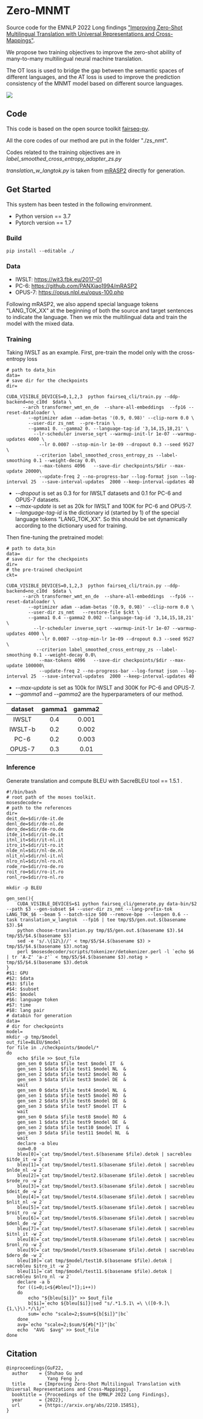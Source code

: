 # Zero-MNMT 
Source code for the EMNLP 2022 Long findings ["Improving Zero-Shot Multilingual Translation with Universal Representations and Cross-Mappings"](https://arxiv.org/abs/2210.15851).

We propose two training objectives to improve the zero-shot ability of many-to-many multilingual neural machine translation. 

The OT loss is used to bridge the gap between the semantic spaces of different languages, and the AT loss is used to improve the prediction consistency of the MNMT model based on different source languages.  

![](./images/method.png)

## Code  

This code is based on the open source toolkit [fairseq-py](https://github.com/facebookresearch/fairseq).

All the core codes of our method are put in the folder "./zs_nmt".

Codes related to the training objectives are in _label_smoothed_cross_entropy_adapter_zs.py_

_translation_w_langtok.py_ is taken from [mRASP2](https://github.com/PANXiao1994/mRASP2) directly for generation.

## Get Started 

This system has been tested in the following environment.
+ Python version \== 3.7
+ Pytorch version \== 1.7

### Build 
```
pip install --editable ./
```

### Data 
+ IWSLT: https://wit3.fbk.eu/2017-01
+ PC-6: https://github.com/PANXiao1994/mRASP2
+ OPUS-7: https://opus.nlpl.eu/opus-100.php

Following mRASP2, we also append special language tokens "LANG_TOK_XX" at the beginning of both the source and target sentences to indicate the language. Then we mix the multilingual data and train the model with the mixed data. 

### Training
Taking IWSLT as an example. First, pre-train the model only with the cross-entropy loss
```
# path to data_bin
data=
# save dir for the checkpoints
dir=

CUDA_VISIBLE_DEVICES=0,1,2,3  python fairseq_cli/train.py --ddp-backend=no_c10d  $data \
	  --arch transformer_wmt_en_de  --share-all-embeddings  --fp16 --reset-dataloader \
	    --optimizer adam --adam-betas '(0.9, 0.98)' --clip-norm 0.0 \
        --user-dir zs_nmt  --pre-train \
        --gamma1 0. --gamma2 0. --language-tag-id '3,14,15,18,21' \
	      --lr-scheduler inverse_sqrt --warmup-init-lr 1e-07 --warmup-updates 4000 \
	        --lr 0.0007 --stop-min-lr 1e-09 --dropout 0.3 --seed 9527 \
           --criterion label_smoothed_cross_entropy_zs --label-smoothing 0.1 --weight-decay 0.0\
		    --max-tokens 4096   --save-dir checkpoints/$dir --max-update 20000\
		    --update-freq 2 --no-progress-bar --log-format json --log-interval 25  --save-interval-updates  2000 --keep-interval-updates 40
 ```
+ *--dropout* is set as 0.3 for for IWSLT datasets and 0.1 for PC-6 and OPUS-7 datasets.
+ *--max-update* is set as 20k for IWSLT and 100K for PC-6 and OPUS-7.
+ *--language-tag-id* is the dictionary id (started by 1) of the special language tokens "LANG_TOK_XX". So this should be set dynamically according to the dictionary used for training.

Then fine-tuning the pretrained model:
```
# path to data_bin
data=
# save dir for the checkpoints
dir=
# the pre-trained checkpoint
ckt=

CUDA_VISIBLE_DEVICES=0,1,2,3  python fairseq_cli/train.py --ddp-backend=no_c10d  $data \
	  --arch transformer_wmt_en_de  --share-all-embeddings  --fp16 --reset-dataloader \
	    --optimizer adam --adam-betas '(0.9, 0.98)' --clip-norm 0.0 \
        --user-dir zs_nmt   --restore-file $ckt \
        --gamma1 0.4 --gamma2 0.002 --language-tag-id '3,14,15,18,21' \
	      --lr-scheduler inverse_sqrt --warmup-init-lr 1e-07 --warmup-updates 4000 \
	        --lr 0.0007 --stop-min-lr 1e-09 --dropout 0.3 --seed 9527 \
           --criterion label_smoothed_cross_entropy_zs --label-smoothing 0.1 --weight-decay 0.0\
		    --max-tokens 4096   --save-dir checkpoints/$dir --max-update 100000\
		    --update-freq 2 --no-progress-bar --log-format json --log-interval 25  --save-interval-updates  2000 --keep-interval-updates 40
 ```
+ *--max-update* is set as 100k for IWSLT and 300K for PC-6 and OPUS-7.
+ *--gamma1* and *--gamma2* are the hyperparameters of our method. 

|dataset| gamma1 | gamma2 |
|:----: | :----: | :----:|
|IWSLT| 0.4 | 0.001 |
|IWSLT-b | 0.2 | 0.002 |
|PC-6 | 0.2 | 0.003|
|OPUS-7 | 0.3 | 0.01|

### Inference 
Generate translation and compute BLEU with SacreBLEU tool \== 1.5.1 .
```
#!/bin/bash
# root path of the moses toolkit.
mosesdecoder=
# path to the references
dir=
deit_de=$dir/de-it.de
denl_de=$dir/de-nl.de
dero_de=$dir/de-ro.de
itde_it=$dir/it-de.it
itnl_it=$dir/it-nl.it
itro_it=$dir/it-ro.it
nlde_nl=$dir/nl-de.nl
nlit_nl=$dir/nl-it.nl
nlro_nl=$dir/nl-ro.nl
rode_ro=$dir/ro-de.ro
roit_ro=$dir/ro-it.ro
ronl_ro=$dir/ro-nl.ro

mkdir -p BLEU

gen_sen(){
    CUDA_VISIBLE_DEVICES=$1 python fairseq_cli/generate.py data-bin/$2 --path $3 --gen-subset $4 --user-dir zs_nmt --lang-prefix-tok LANG_TOK_$6 --beam 5 --batch-size 500 --remove-bpe  --lenpen 0.6 --task translation_w_langtok  --fp16 | tee tmp/$5/gen.out.$(basename $3).$4
    python choose-translation.py tmp/$5/gen.out.$(basename $3).$4 tmp/$5/$4.$(basename $3)
    sed -e 's/.\{12\}//' < tmp/$5/$4.$(basename $3) > tmp/$5/$4.$(basename $3).notag
    perl $mosesdecoder/scripts/tokenizer/detokenizer.perl -l `echo $6 | tr 'A-Z' 'a-z'` < tmp/$5/$4.$(basename $3).notag > tmp/$5/$4.$(basename $3).detok
}
#$1: GPU
#$2: $data
#$3: $file
#$4: $subset
#$5: $model
#$6: language token
#$7: time
#$8: lang pair
# databin for generation
data=
# dir for checkpoints
model=
mkdir -p tmp/$model
out_file=BLEU/$model
for file in ./checkpoints/$model/*
do
    echo $file >> $out_file
    gen_sen 0 $data $file test $model IT  &
    gen_sen 1 $data $file test1 $model NL  &
    gen_sen 2 $data $file test2 $model RO  &
    gen_sen 3 $data $file test3 $model DE  &
    wait
    gen_sen 0 $data $file test4 $model NL  &
    gen_sen 1 $data $file test5 $model RO  &
    gen_sen 2 $data $file test6 $model DE  &
    gen_sen 3 $data $file test7 $model IT  &
    wait
    gen_sen 0 $data $file test8 $model RO  &
    gen_sen 1 $data $file test9 $model DE  &
    gen_sen 2 $data $file test10 $model IT  &
    gen_sen 3 $data $file test11 $model NL  &
    wait
    declare -a bleu
    sum=0.0
    bleu[0]=`cat tmp/$model/test.$(basename $file).detok | sacrebleu $itde_it -w 2`
    bleu[1]=`cat tmp/$model/test1.$(basename $file).detok | sacrebleu $nlde_nl -w 2`
    bleu[2]=`cat tmp/$model/test2.$(basename $file).detok | sacrebleu $rode_ro -w 2`
    bleu[3]=`cat tmp/$model/test3.$(basename $file).detok | sacrebleu $deit_de -w 2`
    bleu[4]=`cat tmp/$model/test4.$(basename $file).detok | sacrebleu $nlit_nl -w 2`
    bleu[5]=`cat tmp/$model/test5.$(basename $file).detok | sacrebleu $roit_ro -w 2`
    bleu[6]=`cat tmp/$model/test6.$(basename $file).detok | sacrebleu $denl_de -w 2`
    bleu[7]=`cat tmp/$model/test7.$(basename $file).detok | sacrebleu $itnl_it -w 2`
    bleu[8]=`cat tmp/$model/test8.$(basename $file).detok | sacrebleu $ronl_ro -w 2`
    bleu[9]=`cat tmp/$model/test9.$(basename $file).detok | sacrebleu $dero_de -w 2`
    bleu[10]=`cat tmp/$model/test10.$(basename $file).detok | sacrebleu $itro_it -w 2`
    bleu[11]=`cat tmp/$model/test11.$(basename $file).detok | sacrebleu $nlro_nl -w 2`
    declare -a b
    for ((i=0;i<${#bleu[*]};i++))
    do
        echo "${bleu[$i]}" >> $out_file
        b[$i]=`echo ${bleu[$i]}|sed "s/.*1.5.1\ =\ \([0-9.]\{1,\}\).*/\1/"`
        sum=`echo "scale=2;$sum+${b[$i]}"|bc`
    done
    avg=`echo "scale=2;$sum/${#b[*]}"|bc`
    echo  "AVG  $avg" >> $out_file
done
```

## Citation
```
@inproceedings{GuF22,
  author    = {Shuhao Gu and
               Yang Feng },
  title     = {Improving Zero-Shot Multilingual Translation with Universal Representations and Cross-Mappings},
  booktitle = {Proceedings of the EMNLP 2022 Long Findings},
  year      = {2022},
  url       = {https://arxiv.org/abs/2210.15851},
}
```

